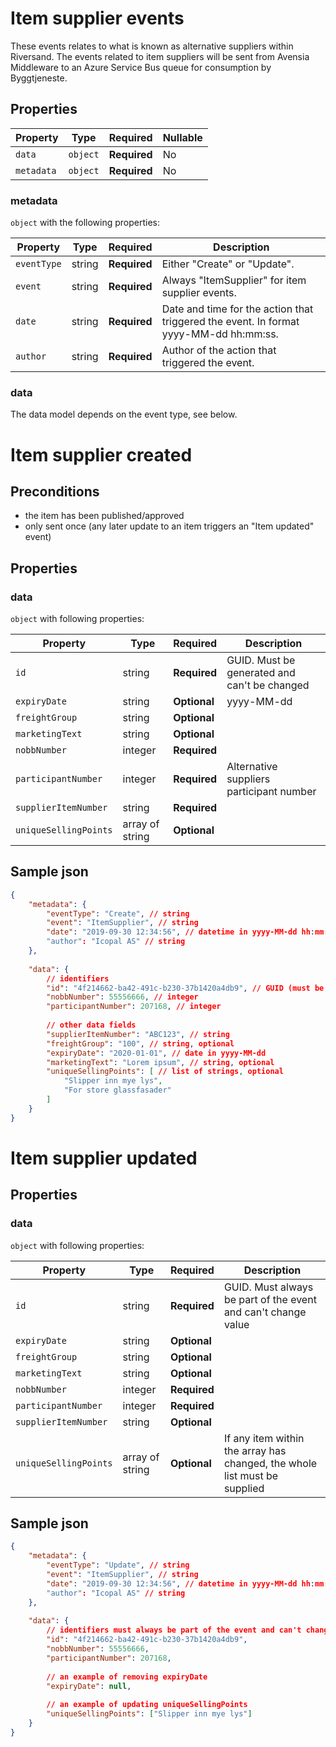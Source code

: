 # Item supplier events


 These events relates to what is known as alternative suppliers within Riversand. The events related to item suppliers will be sent from Avensia Middleware to an Azure Service Bus queue for consumption by Byggtjeneste.

## Properties

| Property              | Type     | Required     | Nullable |
| --------------------- | -------- | ------------ | -------- |
| `data`                | `object` | **Required** | No       |
| `metadata`            | `object` | **Required** | No       |

### metadata

`object` with the following properties:

| Property          | Type    | Required     | Description |
| ------------------| ------- | ------------ | ------- |
| `eventType`       | string  | **Required** | Either "Create" or "Update".
| `event`           | string  | **Required** | Always "ItemSupplier" for item supplier events.
| `date`            | string  | **Required** | Date and time for the action that triggered the event. In format yyyy-MM-dd hh:mm:ss.
| `author`          | string  | **Required** | Author of the action that triggered the event.

### data
The data model depends on the event type, see below.



# Item supplier created

## Preconditions
- the item has been published/approved
- only sent once (any later update to an item triggers an "Item updated" event)


## Properties

	

### data


`object` with following properties:

| Property                | Type    | Required     | Description |
| ----------------------- | ------- | ------------ | ------- |
| `id`                    | string  | **Required** | GUID. Must be generated and can't be changed
| `expiryDate`            | string  | **Optional** | yyyy-MM-dd
| `freightGroup`          | string  | **Optional** | 
| `marketingText`         | string  | **Optional** | 
| `nobbNumber`            | integer | **Required** | 
| `participantNumber`     | integer | **Required** | Alternative suppliers participant number
| `supplierItemNumber` | string  | **Required** | 
| `uniqueSellingPoints`   | array of string   | **Optional** | 




## Sample json

```json
{
	"metadata": {
		"eventType": "Create", // string
		"event": "ItemSupplier", // string
		"date": "2019-09-30 12:34:56", // datetime in yyyy-MM-dd hh:mm:ss
		"author": "Icopal AS" // string
	},
	
	"data": {
		// identifiers
		"id": "4f214662-ba42-491c-b230-37b1420a4db9", // GUID (must be generated and can't be changed)
		"nobbNumber": 55556666, // integer
		"participantNumber": 207168, // integer
		
		// other data fields
		"supplierItemNumber": "ABC123", // string
		"freightGroup": "100", // string, optional
		"expiryDate": "2020-01-01", // date in yyyy-MM-dd
		"marketingText": "Lorem ipsum", // string, optional
		"uniqueSellingPoints": [ // list of strings, optional
			"Slipper inn mye lys",
			"For store glassfasader"
		]
	}
}
```

# Item supplier updated


## Properties

### data

`object` with following properties:

| Property                | Type    | Required     | Description |
| ----------------------- | ------- | ------------ | ------- |
| `id`                    | string  | **Required** | GUID. Must always be part of the event and can't change value
| `expiryDate`            | string  | **Optional** | 
| `freightGroup`          | string  | **Optional** | 
| `marketingText`         | string  | **Optional** | 
| `nobbNumber`            | integer | **Required** | 
| `participantNumber`     | integer | **Required** | 
| `supplierItemNumber` | string  | **Optional** | 
| `uniqueSellingPoints`   | array of string   | **Optional** | If any item within the array has changed, the whole list must be supplied




## Sample json

```json
{
	"metadata": {
		"eventType": "Update", // string
		"event": "ItemSupplier", // string
		"date": "2019-09-30 12:34:56", // datetime in yyyy-MM-dd hh:mm:ss
		"author": "Icopal AS" // string
	},
	
	"data": {
		// identifiers must always be part of the event and can't change value
		"id": "4f214662-ba42-491c-b230-37b1420a4db9",
		"nobbNumber": 55556666,
		"participantNumber": 207168,
		
		// an example of removing expiryDate
		"expiryDate": null,
		
		// an example of updating uniqueSellingPoints
		"uniqueSellingPoints": ["Slipper inn mye lys"]
	}
}
```


